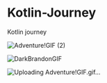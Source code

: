 # Kotlin-Journey
Kotlin journey

![Adventure!GIF (2)](https://github.com/Evanoken/Kotlin-Journey/assets/95754975/a87a22a4-5444-4f23-ba8f-35ef0ff7043f)


![DarkBrandonGIF](https://github.com/Evanoken/Kotlin-Journey/assets/95754975/72fe540f-b1dd-48e1-977c-5cdc4c102231)

![Uploading Adventure!GIF.gif…]()
